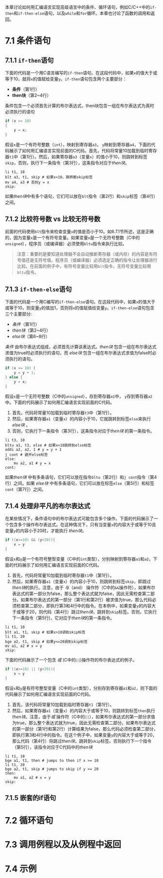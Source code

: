 本章讨论如何用汇编语言实现高级语言中的条件、循环语句，例如C/C++中的`if-then`和`if-then-else`语句，以及`while`和`for`循环。本章也讨论了函数的调用和返回。

# 7.1 条件语句

## 7.1.1 `if-then`语句

下面的代码是一个用C语言编写的`if-then`语句。在这段代码中，如果`x`的值大于或等于10，就将`x`的值赋给变量`y`。`if-then`语句包含两个主要部分：

* **条件**（第1行）
* **then块**（第2~4行）

条件包含一个必须首先计算的布尔表达式，then块包含一组在布尔表达式为真时必须执行的语句

```c
if (x >= 10)
{
    y = x;
}
```

假设`x`是一个有符号整数（`int`），映射到寄存器`a3`， `y`映射到寄存器`a4`，下面的代码展示了如何用汇编语言实现前面的C代码。首先，代码将常量10加载到临时寄存器`t1`中（第1行）。然后，如果寄存器`a3`（变量`x`）的值小于10，则跳转到标签`skip`，否则，执行下一条指令（第3行），这条指令对应于*then块*。

```assembly
li t1, 10
blt a3, t1, skip # 如果x<10，跳转都skip标签
mv a4, a3 # 否则y = x
skip:
```

如果*then块*中有多个语句，它们可以放在`blt`指令（第2行）和`skip`标签（第4行）之间。

## 7.1.2 比较符号数 vs 比较无符号数

前面的代码使用`blt`指令来检查变量`x`的值是否小于10。如6.7.1节所述，这是正确的，因为变量`x`是一个有符号变量。如果变量`x`是一个无符号整数（C中的`unsigned`），程序员（或编译器）必须使用`bltu`指令来执行比较。

> 注意：重要的是要知道处理器不会自动推断寄存器（或内存）的内容是有符号值还是无符号值。程序员（或编译器）必须选定正确的指令让处理器进行比较。在前面的例子中，有符号变量比较用`blt`指令，无符号变量比较用`bltu`指令。

## 7.1.3 `if-then-else`语句

下面的代码是一个用C编写的`if-then-else`语句。在这段代码中，如果`x`的值大于或等于10，则变量`y`的值加1，否则将`x`的值赋值给变量`y`。`if-then-else`语句包含三个主要部分:

* *条件*（第1行）
* *then块*（第2~4行）
* *else块*（第6~8行）

*条件* 由布尔表达式组成，必须首先计算该表达式。*then块* 包含一组在布尔表达式求值为true时必须执行的语句，而 *else块* 包含一组在布尔表达式求值为false时必须执行的语句。

```C
if (x >= 10) {
    y = y + 1;
} else {
    y = x;
}
```

假设`x`是一个无符号整数（C中的`unsigned`），存到寄存器`a1`中， `y`存到寄存器`a2`中。下面的代码展示了如何用汇编语言实现前面的C代码。

1. 首先，代码将常量10加载到临时寄存器`t3`中（第1行）。
2. 然后，如果寄存器`a1`（变量`x`）的内容小于10，它就跳转到标签`else`来执行 *else块* 。
3. 否则，它执行下一条指令（第3行），这条指令对应于*then块* 的第一条指令。

```assembly
li t3, 10
bltu a1, t3, else # 如果x<10跳转到else标签
addi a2, a2, 1 # y = y + 1
j cont # 避开else标签
else:
    mv a2, a1 # y = x
cont:
```

如果*then块* 中有多条语句，它们可以放在指令`bltu`（第2行）和`j cont`指令（第4行）之间。如果 *else块* 中有多条语句，它们可以放在标签`else`（第5行）和标签`cont`（第7行）之间。

## 7.1.4 处理非平凡的布尔表达式

在某些情况下，条件语句中的布尔表达式可能包含多个操作。下面的代码展示了一个包含多个操作布尔表达式。在这种情况下，只有当变量`x`的内容大于或等于10且变量`y`的内容小于20时，才能执行 *then块*。

```c
if ((x>=10) && (y<20)){
    x = y
}
```

假设`x`和`y`是一个有符号整型变量（C中的`int`类型），分别映射到寄存器`a1`和`a2`，下面的代码展示了如何用汇编语言实现前面的C代码。

1. 首先，代码将常量10加载到临时寄存器`t1`中（第1行）。
2. 然后，如果寄存器`a1`（变量`x`）的内容小于10，则跳转到标签`skip`，即跳过*then块*的执行。注意，由于 *与*（and） 操作符（C中的`&&`操作符），如果布尔表达式的第一部分为false，那么整个表达式就为false，因此无需检查第二部分。如果布尔表达式的第一部分（第1行和第2行）被求值为true，那么代码必须检查第二部分，即执行第3和4行中的指令。在本例中，如果变量`y`的内容大于或等于20，则代码（第4行）跳过*then块*，跳转到`skip`标签。否则，它执行下一条指令（第5行)，它对应于*then块*的第一条指令。

```assembly
li t1, 10
blt a1, t1, skip # 如果x>10调到skip标签  
li t1, 20
bge a2, t1, skip # 如果y<=20调到skip标签  
mv a1, a2 # x = y
skip:
```

下面的代码展示了一个包含 *或* (C中的`||`)操作符的布尔表达式的例子。

```c
if ((x>=10) || (y<20)){
    x = y
}
```

假设`x`和`y`是有符号整型变量（C中的`int`类型），分别存到寄存器`a1`和`a2`，则下面的代码展示了如何用汇编语言实现前面的C代码。

1. 首先，该代码将常量10加载到临时寄存器`t1`（第1行）。
2. 然后，如果寄存器`a1`（变量`x`）的内容大于或等于10，则跳转到标签`then`执行*then块*。注意，由于*或* 操作符（C中的`||`），如果布尔表达式的第一部分求值为true，那么整个表达式就为true，因此无需检查第二部分。如果布尔表达式的第一部分（第1行和第2行）计算结果为false，那么代码必须检查第二部分，即执行第3和4行中的指令。在这个例子中，如果变量`y`的内容大于或等于20，那么代码（第4行）将跳过*then块*，跳转到`skip`标签。否则执行下一个指令（第5行），该指令对应于C代码中的*then块*

```assembly
li t1, 10
bge a1, t1, then # jumps to then if x >= 10
li t1, 20
bge a2, t1, skip # jumps to skip if y >= 20
then:
    mv a1, a2 # x = y
skip:
```

## 7.1.5 嵌套的if语句

# 7.2 循环语句

# 7.3 调用例程以及从例程中返回

# 7.4 示例
